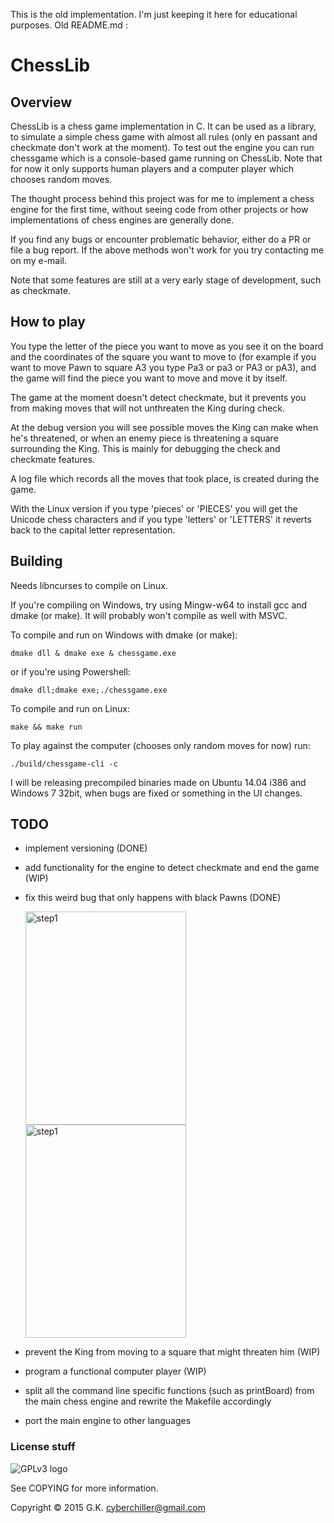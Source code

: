 This is the old implementation. I'm just keeping it here for educational purposes.
Old README.md :

# ChessLib
## Overview

ChessLib is a chess game implementation in C. It can be used as a library, to simulate a simple chess game with
almost all rules (only en passant and checkmate don't work at the moment). To test out the engine you can run chessgame 
which is a console-based game running on ChessLib. Note that for now it only supports human players and a computer player
which chooses random moves.

The thought process behind this project was for me to implement a chess engine for the first time, without seeing
code from other projects or how implementations of chess engines are generally done.

If you find any bugs or encounter problematic behavior, either do a PR or file a bug report.
If the above methods won't work for you try contacting me on my e-mail.

Note that some features are still at a very early stage of development, such as checkmate.

## How to play

You type the letter of the piece you want to move as you see it on the board and 
the coordinates of the square you want to move to (for example if you want to move Pawn to square 
A3 you type Pa3 or pa3 or PA3 or pA3), and the game will find the piece you want to move
and move it by itself.

The game at the moment doesn't detect checkmate, but it prevents you from making moves that will not unthreaten the King during check.

At the debug version you will see possible moves the King can make when he's threatened, or
when an enemy piece is threatening a square surrounding the King. This is mainly for debugging the check and
checkmate features.

A log file which records all the moves that took place, is created during the game.

With the Linux version if you type 'pieces' or 'PIECES' you will get the Unicode chess characters 
and if you type 'letters' or 'LETTERS' it reverts back to the capital letter representation.

## Building

Needs libncurses to compile on Linux.

If you're compiling on Windows, try using Mingw-w64 to install gcc and dmake (or make). It will probably won't compile as well with MSVC.

To compile and run on Windows with dmake (or make):

    dmake dll & dmake exe & chessgame.exe
    
or if you're using Powershell:

    dmake dll;dmake exe;./chessgame.exe

To compile and run on Linux:

    make && make run

To play against the computer (chooses only random moves for now) run:

    ./build/chessgame-cli -c

I will be releasing precompiled binaries made on Ubuntu 14.04 i386 
and Windows 7 32bit, when bugs are fixed or something in the UI changes.

## TODO

* implement versioning (DONE)

* add functionality for the engine to detect checkmate and end the game (WIP)

* fix this weird bug that only happens with black Pawns (DONE)

  <img src="http://i.imgur.com/cVGe6Sd.png" alt="step1" width = "257" height = "341"/> <img src="http://i.imgur.com/mkwlxOY.png" alt="step1" width = "257" height = "341"/>

* prevent the King from moving to a square that might threaten him (WIP)

* program a functional computer player (WIP)

* split all the command line specific functions (such as printBoard) from the main chess engine and rewrite the Makefile accordingly

* port the main engine to other languages

### License stuff

![GPLv3 logo](http://www.gnu.org/graphics/gplv3-127x51.png)

See COPYING for more information.

Copyright © 2015 G.K. <cyberchiller@gmail.com>
